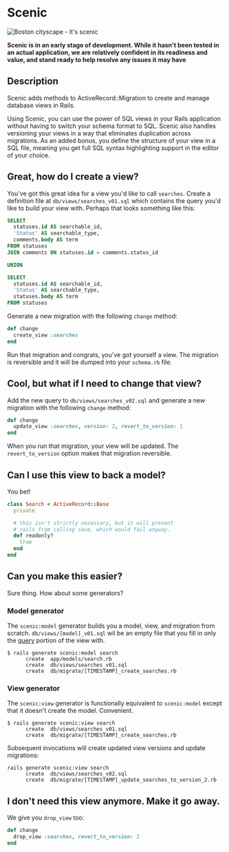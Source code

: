 # Scenic

![Boston cityscape - it's scenic](http://www.california-tour.com/blog/wp-content/uploads/2011/11/skyline-boats-shutterstock-superreduced.jpg)

**Scenic is in an early stage of development. While it hasn't been
tested in an actual application, we are relatively confident in its readiness
and value, and stand ready to help resolve any issues it may have**

## Description

Scenic adds methods to ActiveRecord::Migration to create and manage database
views in Rails.

Using Scenic, you can use the power of SQL views in your Rails application
without having to switch your schema format to SQL. Scenic also handles
versioning your views in a way that eliminates duplication across migrations. As
an added bonus, you define the structure of your view in a SQL file, meaning you
get full SQL syntax highlighting support in the editor of your choice.

## Great, how do I create a view?

You've got this great idea for a view you'd like to call `searches`. Create a
definition file at `db/views/searches_v01.sql` which contains the query you'd
like to build your view with. Perhaps that looks something like this:

```sql
SELECT
  statuses.id AS searchable_id,
  'Status' AS searchable_type,
  comments.body AS term
FROM statuses
JOIN comments ON statuses.id = comments.status_id

UNION

SELECT
  statuses.id AS searchable_id,
  'Status' AS searchable_type,
  statuses.body AS term
FROM statuses
```

Generate a new migration with the following `change` method:

```ruby
def change
  create_view :searches
end
```

Run that migration and congrats, you've got yourself a view. The migration is
reversible and it will be dumped into your `schema.rb` file.

## Cool, but what if I need to change that view?

Add the new query to `db/views/searches_v02.sql` and generate a new migration with
the following `change` method:

```ruby
def change
  update_view :searches, version: 2, revert_to_version: 1
end
```

When you run that migration, your view will be updated. The `revert_to_version`
option makes that migration reversible.

## Can I use this view to back a model?

You bet!

```ruby
class Search < ActiveRecord::Base
  private

  # this isn't strictly necessary, but it will prevent
  # rails from calling save, which would fail anyway.
  def readonly?
    true
  end
end
```

## Can you make this easier?

Sure thing. How about some generators?

### Model generator

The `scenic:model` generator builds you a model, view, and migration from
scratch. `db/views/[model]_v01.sql` wil be an empty file that you fill in only
the [query] portion of the view with.

[query]: http://www.postgresql.org/docs/current/static/sql-createview.html

```
$ rails generate scenic:model search
      create  app/models/search.rb
      create  db/views/searches_v01.sql
      create  db/migrate/[TIMESTAMP]_create_searches.rb
```

### View generator

The `scenic:view` generator is functionally equivalent to `scenic:model` except
that it doesn't create the model. Convenient.

```
$ rails generate scenic:view search
      create  db/views/searches_v01.sql
      create  db/migrate/[TIMESTAMP]_create_searches.rb
```

Subsequent invocations will create updated view versions and update migrations:

```
rails generate scenic:view search
      create  db/views/searches_v02.sql
      create  db/migrate/[TIMESTAMP]_update_searches_to_version_2.rb
```

## I don't need this view anymore. Make it go away.

We give you `drop_view` too:

```ruby
def change
  drop_view :searches, revert_to_version: 2
end
```
